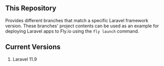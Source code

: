 ## This Repository

Provides different branches that match a specific Laravel framework version. These branches' project contents can be used as an example for deploying Laravel apps to Fly.io using the `fly launch` command.


## Current Versions
1. Laravel 11.9